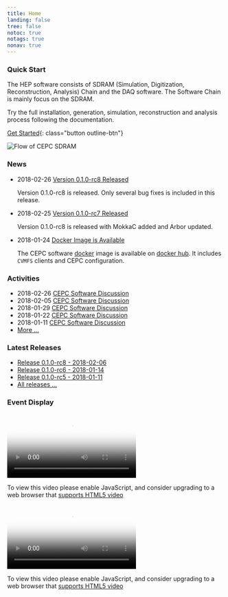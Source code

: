 ```yaml
---
title: Home
landing: false
tree: false
notoc: true
notags: true
nonav: true
---
```


<div class="row">

<!-- The left column -->
<div markdown="1" class="col-xs-12 col-sm-12 col-md-4 col-lg-4 block">

### Quick Start

The HEP software consists of SDRAM (Simulation, Digitization,
Reconstruction, Analysis) Chain and the DAQ software. The
Software Chain is mainly focus on the SDRAM.

Try the full installation, generation, simulation, reconstruction
and analysis process following the documentation.

[Get Started](/guides/scratch/docs/quick_start/){: class="button outline-btn"}

</div>
<!-- End the left column -->


<!-- The right column -->
<div markdown="1" class="col-xs-12 col-sm-12 col-md-8 col-lg-8 block">

<!--
## Information Flow of the CEPC SDRAM
-->

<img src="/graph/flow.png" alt="Flow of CEPC SDRAM" usemap="#flow-map" />

</div>
<!-- End the right column -->

</div>



<div class="row">

<div markdown="1" class="col-xs-12 col-sm-12 col-md-6 col-lg-6 block">

### News

* 2018-02-26 [Version 0.1.0-rc8 Released](/news/release-0.1.0-rc8/)

  Version 0.1.0-rc8 is released. Only several bug fixes is included in
  this release.

* 2018-02-25 [Version 0.1.0-rc7 Released](/news/release-0.1.0-rc7/)

  Version 0.1.0-rc8 is released with MokkaC added and Arbor updated.

* 2018-01-24 [Docker Image is Available](/news/docker-image.md)

  The CEPC software [docker](https://www.docker.com/) image is
  available on [docker hub](https://hub.docker.com/r/cepc/cvmfs/).
  It includes `CVMFS` clients and CEPC configuration.

</div>


<div markdown="1" class="col-xs-12 col-sm-12 col-md-6 col-lg-6 block">

### Activities

* 2018-02-26 [CEPC Software Discussion](http://indico.ihep.ac.cn/event/7735/)
* 2018-02-05 [CEPC Software Discussion](http://indico.ihep.ac.cn/event/7704/)
* 2018-01-29 [CEPC Software Discussion](http://indico.ihep.ac.cn/event/7689/)
* 2018-01-22 [CEPC Software Discussion](http://indico.ihep.ac.cn/event/7672/)
* 2018-01-11 [CEPC Software Discussion](http://indico.ihep.ac.cn/event/7646/)
* [More ...](http://indico.ihep.ac.cn/category/326/)

</div>


<div markdown="1" class="col-xs-12 col-sm-12 col-md-6 col-lg-6 block">

### Latest Releases

* [Release 0.1.0-rc8 - 2018-02-06](/releases/0.1.0/)
* [Release 0.1.0-rc6 - 2018-01-14](/releases/0.1.0/)
* [Release 0.1.0-rc5 - 2018-01-11](/releases/0.1.0/)
* [All releases ...](/releases/)

</div>

</div>



<div class="row">

<div markdown="1" class="col-xs-12 col-sm-12 col-md-12 col-lg-12 block">

### Event Display

</div>

<div class="col-xs-12 col-sm-12 col-md-6 col-lg-6 block">

  <video id="my-video" class="video-js vjs-big-play-centered" controls loop="loop" preload="auto" fluid="true"
      poster="http://cepcsoft.ihep.ac.cn/file/video/cepc-v4-depth.png" data-setup="{}">
    <source src="http://cepcsoft.ihep.ac.cn/file/video/cepc-v4-depth.mp4" type='video/mp4'>
    <p class="vjs-no-js">
      To view this video please enable JavaScript, and consider upgrading to a web browser that
      <a href="http://videojs.com/html5-video-support/" target="_blank">supports HTML5 video</a>
    </p>
  </video>

</div>

<div class="col-xs-12 col-sm-12 col-md-6 col-lg-6 block">

  <video id="my-video" class="video-js vjs-big-play-centered" controls loop="loop" preload="auto" fluid="true"
      poster="http://cepcsoft.ihep.ac.cn/file/video/style-changed.png" data-setup="{}">
    <source src="http://cepcsoft.ihep.ac.cn/file/video/style-changed.mp4" type='video/mp4'>
    <p class="vjs-no-js">
      To view this video please enable JavaScript, and consider upgrading to a web browser that
      <a href="http://videojs.com/html5-video-support/" target="_blank">supports HTML5 video</a>
    </p>
  </video>

</div>

</div>
